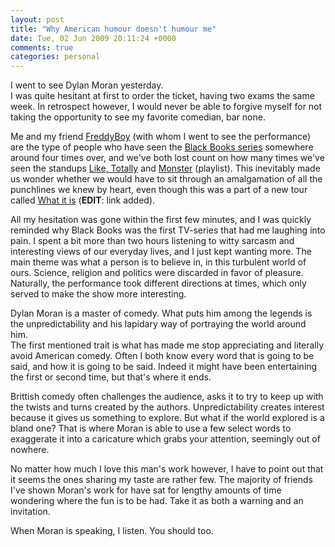 ```yaml
---
layout: post
title: "Why American humour doesn't humour me"
date: Tue, 02 Jun 2009 20:11:24 +0000
comments: true
categories: personal
---
```

I went to see Dylan Moran yesterday.  
I was quite hesitant at first to order the ticket, having two exams the same
week. In retrospect however, I would never be able to forgive myself for not
taking the opportunity to see my favorite comedian, bar none.

<!--more-->

Me and my friend [FreddyBoy](http://www.pinheadlounge.com/FreddyBoy) (with whom
I went to see the performance) are the type of people who have seen the
[Black Books series](http://www.imdb.com/title/tt0262150/) somewhere around
four times over, and we've both lost count on how many times we've seen the
standups [Like, Totally](http://youtu.be/HNAh9_BPBFk) and [Monster](
http://youtu.be/lpkiIaFv5As) (playlist). This inevitably made us wonder whether
we would have to sit through an amalgamation of all the punchlines we knew by
heart, even though this was a part of a new tour called [What it is](
http://youtu.be/hieTxQ0oJPc) (**EDIT**: link added).

All my hesitation was gone within the first few minutes, and I was quickly
reminded why Black Books was the first TV-series that had me laughing into
pain. I spent a bit more than two hours listening to witty sarcasm and
interesting views of our everyday lives, and I just kept wanting more. The main
theme was what a person is to believe in, in this turbulent world of ours.
Science, religion and politics were discarded in favor of pleasure. Naturally,
the performance took different directions at times, which only served to make
the show more interesting.

Dylan Moran is a master of comedy. What puts him among the legends is the
unpredictability and his lapidary way of portraying the world around him.  
The first mentioned trait is what has made me stop appreciating and literally
avoid American comedy. Often I both know every word that is going to be said,
and how it is going to be said. Indeed it might have been entertaining the
first or second time, but that's where it ends.

Brittish comedy often challenges the audience, asks it to try to keep up with
the twists and turns created by the authors. Unpredictability creates interest
because it gives us something to explore. But what if the world explored is
a bland one? That is where Moran is able to use a few select words to
exaggerate it into a caricature which grabs your attention, seemingly out of
nowhere.

No matter how much I love this man's work however, I have to point out that it
seems the ones sharing my taste are rather few. The majority of friends I've
shown Moran's work for have sat for lengthy amounts of time wondering where the
fun is to be had. Take it as both a warning and an invitation.

When Moran is speaking, I listen. You should too.
